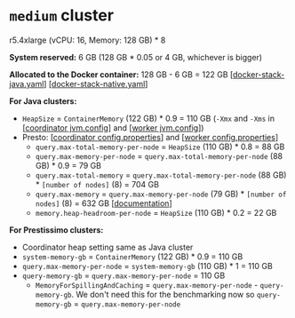 # `medium` cluster
r5.4xlarge (vCPU: 16, Memory: 128 GB) * 8

**System reserved:** 6 GB (128 GB * 0.05 or 4 GB, whichever is bigger)

**Allocated to the Docker container:** 128 GB - 6 GB = 122 GB [[docker-stack-java.yaml](docker-stack-java.yaml)] [[docker-stack-native.yaml](docker-stack-native.yaml)]

**For Java clusters:**
* `HeapSize` = `ContainerMemory` (122 GB) * 0.9 = 110 GB (`-Xmx` and `-Xms` in [[coordinator jvm.config](coordinator/jvm.config)] and [[worker jvm.config](workers/jvm.config)])
* Presto: [[coordinator config.properties](coordinator/config.properties)] and [[worker config.properties](worker/config.properties)]
  * `query.max-total-memory-per-node` = `HeapSize` (110 GB) * 0.8 = 88 GB
  * `query.max-memory-per-node` = `query.max-total-memory-per-node` (88 GB) * 0.9 = 79 GB
  * `query.max-total-memory` = `query.max-total-memory-per-node` (88 GB) * `[number of nodes]` (8) = 704 GB
  * `query.max-memory` = `query.max-memory-per-node` (79 GB) * `[number of nodes]` (8) = 632 GB [[documentation](https://prestodb.io/docs/current/admin/properties.html#memory-management-properties)]
  * `memory.heap-headroom-per-node` = `HeapSize` (110 GB) * 0.2 = 22 GB

**For Prestissimo clusters:**
* Coordinator heap setting same as Java cluster
* `system-memory-gb` = `ContainerMemory` (122 GB) * 0.9 = 110 GB
* `query.max-memory-per-node` = `system-memory-gb` (110 GB) * 1 = 110 GB
* `query-memory-gb` = `query.max-memory-per-node` = 110 GB
  * `MemoryForSpillingAndCaching` = `query.max-memory-per-node` - `query-memory-gb`. We don't need this for the benchmarking now so `query-memory-gb` = `query.max-memory-per-node`

